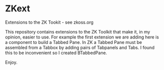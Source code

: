 ZKext
=====

Extensions to the ZK Tookit - see zkoss.org

This repository contains extensions to the ZK Toolkit that make it, in my opinion, easier to use.
For example the first extension we are adding here is a component to build a Tabbed Pane. In ZK 
a Tabbed Pane must be assembled from a Tabbox by adding pairs of Tabpanels and Tabs.  I found this
to be inconvenient so I created BTabbedPane. 

Enjoy. 
